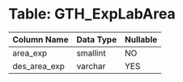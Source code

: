 # Table: GTH_ExpLabArea

| Column Name | Data Type | Nullable |
|-------------|-----------|----------|
| area_exp | smallint | NO |
| des_area_exp | varchar | YES |
